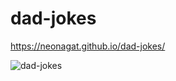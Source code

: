 # dad-jokes

https://neonagat.github.io/dad-jokes/

![dad-jokes](https://user-images.githubusercontent.com/73759315/159372275-5b9b0b46-51bf-44a1-96e3-947817eb49cb.png)
